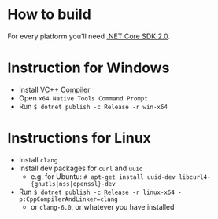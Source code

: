 How to build
============

For every platform you'll need [.NET Core SDK 2.0](https://www.microsoft.com/net/learn/get-started).

Instruction for Windows
=======================

* Install [VC++ Compiler](https://aka.ms/vs/15/release/vs_BuildTools.exe)
* Open `x64 Native Tools Command Prompt`
* Run `$ dotnet publish -c Release -r win-x64`

Instructions for Linux
======================
* Install `clang`
* Install dev packages for `curl` and `uuid`
    * e.g. for Ubuntu: `# apt-get install uuid-dev libcurl4-{gnutls|nss|openssl}-dev`
* Run `$ dotnet publish -c Release -r linux-x64 -p:CppCompilerAndLinker=clang`
    * or `clang-6.0`, or whatever you have installed